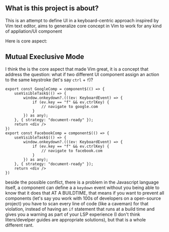 ## What is this project is about?
This is an attempt to define UI in a keyboard-centric approach inspired by Vim text editor, aims to generalize core concept in Vim to work for any kind of appliation/UI component

Here is core aspect:

## Mutual Execlusive Mode
I think the is the core aspect that made Vim great, it is a concept that address the question: what if two different UI component assign an action to the same keystroke (let's say `ctrl` + `f`)?

```
export const GoogleComp = component$(() => {
    useVisibleTask$(() => {
        window.onkeydown?.(((ev: KeyboardEvent) => {
            if (ev.key == "f" && ev.ctrlKey) {
                // navigate to google.com
            }
        }) as any);
    }, { strategy: "document-ready" });
    return <div />
})
export const FacebookComp = component$(() => {
    useVisibleTask$(() => {
        window.onkeydown?.(((ev: KeyboardEvent) => {
            if (ev.key == "f" && ev.ctrlKey) {
                // navigate to facebook.com
            }
        }) as any);
    }, { strategy: "document-ready" });
    return <div />
})
```

beside the possible conflict, there is a problem in the Javascript language itself, a component can define a a `keydown` event without you being able to know that it does that AT A BUILDTIME, that means if you want to prevent all components (let's say you work with 100s of developers on a open-source project) you have to scan every line of code (like a caveman) for that violation, instead of having an `if` statement that runs at a build time and gives you a warning as part of your LSP experience (I don't think liters/develper guides are appropriate solutions), but that is a whole different rant.
